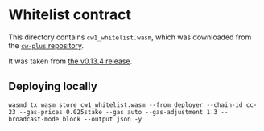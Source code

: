 # Whitelist contract

This directory contains `cw1_whitelist.wasm`, which was downloaded from the [`cw-plus` repository](https://github.com/CosmWasm/cw-plus).

It was taken from [the v0.13.4 release](https://github.com/CosmWasm/cw-plus/releases/tag/v0.13.4).

## Deploying locally

```shell
wasmd tx wasm store cw1_whitelist.wasm --from deployer --chain-id cc-23 --gas-prices 0.025stake --gas auto --gas-adjustment 1.3 --broadcast-mode block --output json -y
```
